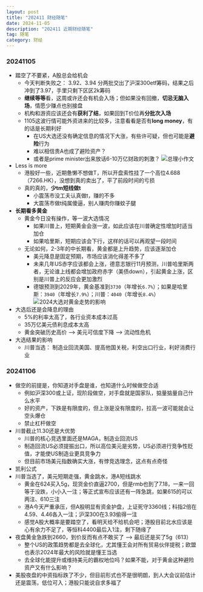 ```yaml
---
layout: post
title: "202411 财经随笔"
date: 2024-11-05
description: "202411 近期财经随笔"
tag: 随笔
category: 财经
---
```



### 20241105
+ 踏空了不要紧，A股总会给机会
    - 今天判断失败之： 3.92、3.94 分两批交出了沪深300etf筹码，结果之后冲到了3.97，手里只剩下区区2k筹码
    - **继续等等**看，这周或许还会有机会入场；但如果没有回撤，**切忌无脑入场**，情愿少赚点也别接盘
    - 机构和游资应该还会有**获利了结**，如果回到T价位再**分批次入场**
    - 1105这波行情可能外资进来的比较多，注意看看是否有**long money**，有的话是长期利好
        * 在US大选还没有确定信息的情况下大涨，有些许可疑，但也可能是**避险**行为
        * 难以相信贵A也成了避险资产？
        * 或者是prime minister出来放话6-10万亿财政的刺激？
        ![总理小作文](/images/2024/11/1105_finance_note_cn_pri_minster_essay.jpg)
+ Less is more
    - 港股好一些，近期惫懒不想做T，所以开盘索性挂了一个高位4.688（7266.HK），没想到真的卖出了，平了前段时间的亏损
    - 真的真的，**少tm短线做t**
        * 小震荡市没工夫认真做t，赚的不多
        * 大震荡市做t纯属傻逼，别人赚肉你赚蚊子腿
+ **长期看多黄金**
    - 黄金今日没有操作，等一波大选情况
        * 如果川普上，短期黄金会涨一波，如此应该在川普确定性增加时适当加仓
        * 如果哈里斯，短期应该会下行，这样的话可以再观望一段时间
    - 无论如何，2-3年的中长期看，黄金都是上升趋势，应该逐渐加仓
        * 美元降息是固定预期，市场应该消化得差不多了
        * 未来几年US赤字应该都会上涨，德意志银行11月预测，川普哈里斯两者，无论谁上线都会增加政府赤字（美债down），引起黄金上涨，区别是川普上的反应会更加激烈
        * 德银预测到2029年，黄金基准到`3730`（年增长`6.7%`）；如果是哈里斯：`3940`（年增长`7.9%`）；川普：`4040`（年增长`8.4%`）
    ![2024大选对黄金走势的影响](/images/2024/11/1105_finance_note_gold_trend_us_election.png)
+ 大选后还是会降息的理由
    - 5%的利率太高了，各行业资本成本过高
    - 35万亿美元债利息成本太高
    - 黄金突破历史高价 --> 美元可信度下降 --> 流动性危机
+ 大选结果的影响
    - 川普当选： 制造业回流美国、提高他国关税，利空出口行业，利好消费行业


### 20241106
+ 做空的前提是，你知道对手盘是谁，也知道什么时候做空合适
    - 例如沪深300或上证，现阶段做空，对手盘就是国家队，掂量掂量自己什么水平
    - 好的资产，下跌是有限度的，但上涨是没有限度的，拉高一波可能就会让空头爆仓
    - 禁止杠杆做空
+ 川普截止11.30还是大优势
    - 川普的核心竞选里面还是MAGA，制造业回流US
    - 制造回流US必须提振出口，所以高位美元是劣势，US必须进行竞争性贬值，才能使US制造业更具竞争力
    - 但目前市场美元指数确实大涨，有悖竞选理念，这点有点奇怪
+ 凯利公式
+ 川普当选了，美元短期走强，黄金跳水，港A短线跳水
    - 黄金在624买入5g，现货金价直逼2700，但是rmb也到了7.18，一来一回等于没跌，小小入一注；等正式宣布应该还有一阵急跳，如果615的可以两注、610三注
    - 港A今天严重承压，但A股明显有资金护盘，上证死守3360线；科指2倍在4.59、4.46各入一注；沪深300在3.93偷得一注
    - 感觉A股大概率是要踏空了，看明天给不给机会吧；港股目前北水应该是心有余力不足了，等恒科4400最后入1注，剩下随缘了
+ 夜盘黄金急跌到2660，到价反而有点不敢买了 --> 最后还是买了5g（613）
    - 整个US的政策趋势都是去全球化，尤其懂王会对所有贸易伙伴提税；欧盟也表示2024年最大的风险就是懂王当选
    - 去全球化能提升或维持美元的霸权地位吗？如果不能，对于黄金这种避险资产又有什么影响？
+ 美股夜盘的中资指标跌了不少，但目前形式也不是很明朗，到人大会议前估计还是震荡，低位可入；港股只能说自求多福了
